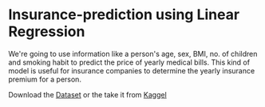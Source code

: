 # Insurance-prediction using Linear Regression
We're going to use information like a person's age, sex, BMI, no. of children and smoking habit to predict the price of yearly medical bills. This kind of model is useful for insurance companies to determine the yearly insurance premium for a person.

Download the [Dataset](https://hub.jovian.ml/wp-content/uploads/2020/05/insurance.csv) or the take it from [Kaggel](https://www.kaggle.com/mirichoi0218/insurance)


